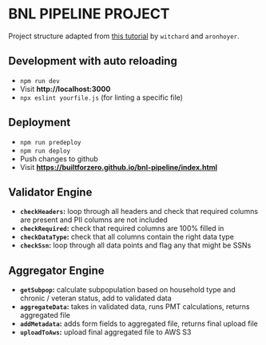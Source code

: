 # BNL PIPELINE PROJECT

Project structure adapted from [this tutorial](https://github.com/witchard/tutorial-react-parcel-express) by `witchard` and `aronhoyer`.

## Development with auto reloading
- `npm run dev`
- Visit **http://localhost:3000**
- `npx eslint yourfile.js` (for linting a specific file)

## Deployment
- `npm run predeploy`
- `npm run deploy`
- Push changes to github
- Visit **https://builtforzero.github.io/bnl-pipeline/index.html**


## Validator Engine

- **`checkHeaders`:**  loop through all headers and check that required columns are present and PII columns are not included
- **`checkRequired`:**  check that required columns are 100% filled in
- **`checkDataType`:** check that all columns contain the right data type
- **`checkSsn`:**  loop through all data points and flag any that might be SSNs

## Aggregator Engine

 - **`getSubpop`:** calculate subpopulation based on household type and chronic / veteran status, add to validated data
 - **`aggregateData`:**  takes in validated data, runs PMT calculations, returns aggregated file
 - **`addMetadata`:** adds form fields to aggregated file, returns final upload file
 - **`uploadToAws`:** upload final aggregated file to AWS S3